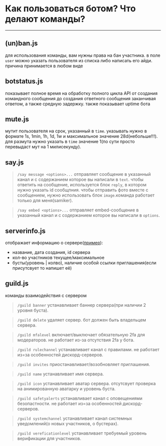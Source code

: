 # Как пользоваться ботом? Что делают команды?
---
## (un)ban.js
для использования команды, вам нужны права на бан участника. в поле `user` можно указать пользователя из списка либо написать его айди. причина принимается в любом виде

## botstatus.js
показывает полное время на обработку полного цикла API от создания командного сообщения до создания ответного сообщения заканчивая ответом, а также средную задержку. также показывает uptime бота

## mute.js
мутит пользователя на срок, указанный в `time`. указывать нужно в формате 1s, 1min, 1h, 1d, 1w и максимальное значение 28d(небольше!!!). для размута нужно указать в `time` значение 1(по сути просто перевыдаст мут на 1 милисекунду).

## say.js
> `/say message <options>...`
отправляет сообщение в указанный канал и с содержанием которое вы написали в `text`. чтобы ответить на сообщение, используется блок `reply`, в котором нужно указать id сообщпния. чтобы отправить фото вместе с сообщением, нужно использовать блок `image`.команда работает только для меня(samiker).
 
> `/say embed <options>...` отправляет embed-сообщение в указанный канал и с содержанием которое вы написали в `options`. 

## serverinfo.js
отображает информацию о сервере([пример](https://github.com/user-attachments/assets/3d54e021-98a1-48a6-a437-afefb030af51)):
- название, дата создания, id сервера
- кол-во участников текущее/максимальное
- бусты(уровень | колво), наличие особой ссылки приглашения(если присутсвует то напишет её)

## guild.js
команды взаимодействия с сервером
> `/guild banner` устанавливает баннер сервера(при наличии 2 уровня буста).

> `/guild delete` удаляет сервер. бот должен быть владельцем сервера.

> `/guild mfalevel` включает/выключает обязательную 2fa для модераторов. не работает из-за отсутствия 2fa у бота.

> `/guild rulechannel` устанавливает канал с правилами. не работает из=за особенностей дискорд-серверов.

>  `/guild invites` приостанавливает/возобновляет приглашения.

> `/guild name` устанавливает имя сервера.

> `/guild icon` устанавливает аватар сервера. отсутсвует проверка на анимированную аватарку и уровень буста.

> `/guild safetyalerts` устанавливает канал с оповещениями безопастности. не работает из=за особенностей дискорд-серверов.

> `/guild systemchannel` устанавливает канал системных уведомлений(о новых участников, о бустерах).

> `/guild vereficationlevel` устанавливает требуемый уровень верификации для участников.
